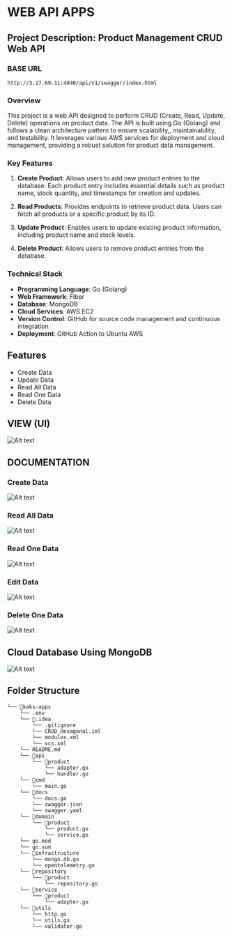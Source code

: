 # WEB API APPS

## Project Description: Product Management CRUD Web API

### BASE URL 
```http://3.27.69.11:4040/api/v1/swagger/index.html```

### Overview

This project is a web API designed to perform CRUD (Create, Read, Update, Delete) operations on product data. The API is built using Go (Golang) and follows a clean architecture pattern to ensure scalability,, maintainability, and testability. It leverages various AWS services for deployment and cloud management, providing a robust solution for product data management.

### Key Features

1. **Create Product**: Allows users to add new product entries to the database. Each product entry includes essential details such as product name, stock quantity, and timestamps for creation and updates.

2. **Read Products**: Provides endpoints to retrieve product data. Users can fetch all products or a specific product by its ID.

3. **Update Product**: Enables users to update existing product information, including product name and stock levels.

4. **Delete Product**: Allows users to remove product entries from the database.

### Technical Stack

- **Programming Language**: Go (Golang)
- **Web Framework**: Fiber
- **Database**: MongoDB
- **Cloud Services**: AWS EC2
- **Version Control**: GitHub for source code management and continuous integration
- **Deployment**: GitHub Action to Ubuntu AWS

## Features

- Create Data
- Update Data
- Read All Data
- Read One Data
- Delete Data

## VIEW (UI)

![Alt text](./img/Screenshot%202024-06-15%20at%2011.02.19 AM.png)

## DOCUMENTATION

### Create Data

![Alt text](./img/Screenshot%202024-06-15%20at%2010.58.15 AM.png)

### Read All Data

![Alt text](./img/Screenshot%202024-06-15%20at%2010.57.42 AM.png)

### Read One Data

![Alt text](./img/Screenshot%202024-06-15%20at%2010.58.23 AM.png)

### Edit Data

![Alt text](./img/Screenshot%202024-06-15%20at%2010.58.35 AM.png)

### Delete One Data

![Alt text](./img/Screenshot%202024-06-15%20at%2010.58.42 AM.png)

## Cloud Database Using MongoDB

![Alt text](./img/Screenshot%202024-06-15%20at%2012.19.46 PM.png)

## Folder Structure

```
└── 📁kaks-apps
    └── .env
    └── 📁.idea
        └── .gitignore
        └── CRUD_Hexagonal.iml
        └── modules.xml
        └── vcs.xml
    └── README.md
    └── 📁api
        └── 📁product
            └── adapter.go
            └── handler.go
    └── 📁cmd
        └── main.go
    └── 📁docs
        └── docs.go
        └── swagger.json
        └── swagger.yaml
    └── 📁domain
        └── 📁product
            └── product.go
            └── service.go
    └── go.mod
    └── go.sum
    └── 📁infrastructure
        └── mongo.db.go
        └── opentelemetry.go
    └── 📁repository
        └── 📁product
            └── repository.go
    └── 📁service
        └── 📁product
            └── adapter.go
    └── 📁utils
        └── http.go
        └── utils.go
        └── validator.go
```
